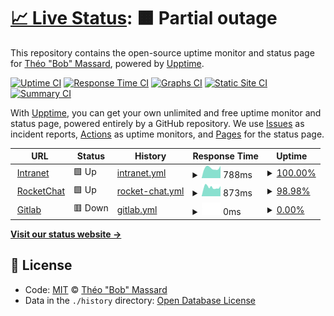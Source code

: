 # [📈 Live Status](https://tbobm.github.io/etna-uptime): <!--live status--> **🟧 Partial outage**

This repository contains the open-source uptime monitor and status page for [Théo "Bob" Massard](https://fr.linkedin.com/in/theomassard), powered by [Upptime](https://github.com/upptime/upptime).

[![Uptime CI](https://github.com/koj-co/upptime/workflows/Uptime%20CI/badge.svg)](https://github.com/koj-co/upptime/actions?query=workflow%3A%22Uptime+CI%22)
[![Response Time CI](https://github.com/koj-co/upptime/workflows/Response%20Time%20CI/badge.svg)](https://github.com/koj-co/upptime/actions?query=workflow%3A%22Response+Time+CI%22)
[![Graphs CI](https://github.com/koj-co/upptime/workflows/Graphs%20CI/badge.svg)](https://github.com/koj-co/upptime/actions?query=workflow%3A%22Graphs+CI%22)
[![Static Site CI](https://github.com/koj-co/upptime/workflows/Static%20Site%20CI/badge.svg)](https://github.com/koj-co/upptime/actions?query=workflow%3A%22Static+Site+CI%22)
[![Summary CI](https://github.com/koj-co/upptime/workflows/Summary%20CI/badge.svg)](https://github.com/koj-co/upptime/actions?query=workflow%3A%22Summary+CI%22)

With [Upptime](https://upptime.js.org), you can get your own unlimited and free uptime monitor and status page, powered entirely by a GitHub repository. We use [Issues](https://github.com/tbobm/etna-uptime/issues) as incident reports, [Actions](https://github.com/tbobm/etna-uptime/actions) as uptime monitors, and [Pages](https://tbobm.github.io/etna-uptime) for the status page.

<!--start: status pages-->
<!-- This summary is generated by Upptime (https://github.com/upptime/upptime) -->
<!-- Do not edit this manually, your changes will be overwritten -->
<!-- prettier-ignore -->
| URL | Status | History | Response Time | Uptime |
| --- | ------ | ------- | ------------- | ------ |
| <img alt="" src="https://favicons.githubusercontent.com/intra.etna-alternance.net" height="13"> [Intranet](https://intra.etna-alternance.net) | 🟩 Up | [intranet.yml](https://github.com/tbobm/etna-uptime/commits/HEAD/history/intranet.yml) | <details><summary><img alt="Response time graph" src="./graphs/intranet/response-time-week.png" height="20"> 788ms</summary><br><a href="https://tbobm.github.io/etna-uptime/history/intranet"><img alt="Response time 962" src="https://img.shields.io/endpoint?url=https%3A%2F%2Fraw.githubusercontent.com%2Ftbobm%2Fetna-uptime%2FHEAD%2Fapi%2Fintranet%2Fresponse-time.json"></a><br><a href="https://tbobm.github.io/etna-uptime/history/intranet"><img alt="24-hour response time 693" src="https://img.shields.io/endpoint?url=https%3A%2F%2Fraw.githubusercontent.com%2Ftbobm%2Fetna-uptime%2FHEAD%2Fapi%2Fintranet%2Fresponse-time-day.json"></a><br><a href="https://tbobm.github.io/etna-uptime/history/intranet"><img alt="7-day response time 788" src="https://img.shields.io/endpoint?url=https%3A%2F%2Fraw.githubusercontent.com%2Ftbobm%2Fetna-uptime%2FHEAD%2Fapi%2Fintranet%2Fresponse-time-week.json"></a><br><a href="https://tbobm.github.io/etna-uptime/history/intranet"><img alt="30-day response time 771" src="https://img.shields.io/endpoint?url=https%3A%2F%2Fraw.githubusercontent.com%2Ftbobm%2Fetna-uptime%2FHEAD%2Fapi%2Fintranet%2Fresponse-time-month.json"></a><br><a href="https://tbobm.github.io/etna-uptime/history/intranet"><img alt="1-year response time 965" src="https://img.shields.io/endpoint?url=https%3A%2F%2Fraw.githubusercontent.com%2Ftbobm%2Fetna-uptime%2FHEAD%2Fapi%2Fintranet%2Fresponse-time-year.json"></a></details> | <details><summary><a href="https://tbobm.github.io/etna-uptime/history/intranet">100.00%</a></summary><a href="https://tbobm.github.io/etna-uptime/history/intranet"><img alt="All-time uptime 99.68%" src="https://img.shields.io/endpoint?url=https%3A%2F%2Fraw.githubusercontent.com%2Ftbobm%2Fetna-uptime%2FHEAD%2Fapi%2Fintranet%2Fuptime.json"></a><br><a href="https://tbobm.github.io/etna-uptime/history/intranet"><img alt="24-hour uptime 100.00%" src="https://img.shields.io/endpoint?url=https%3A%2F%2Fraw.githubusercontent.com%2Ftbobm%2Fetna-uptime%2FHEAD%2Fapi%2Fintranet%2Fuptime-day.json"></a><br><a href="https://tbobm.github.io/etna-uptime/history/intranet"><img alt="7-day uptime 100.00%" src="https://img.shields.io/endpoint?url=https%3A%2F%2Fraw.githubusercontent.com%2Ftbobm%2Fetna-uptime%2FHEAD%2Fapi%2Fintranet%2Fuptime-week.json"></a><br><a href="https://tbobm.github.io/etna-uptime/history/intranet"><img alt="30-day uptime 100.00%" src="https://img.shields.io/endpoint?url=https%3A%2F%2Fraw.githubusercontent.com%2Ftbobm%2Fetna-uptime%2FHEAD%2Fapi%2Fintranet%2Fuptime-month.json"></a><br><a href="https://tbobm.github.io/etna-uptime/history/intranet"><img alt="1-year uptime 99.68%" src="https://img.shields.io/endpoint?url=https%3A%2F%2Fraw.githubusercontent.com%2Ftbobm%2Fetna-uptime%2FHEAD%2Fapi%2Fintranet%2Fuptime-year.json"></a></details>
| <img alt="" src="https://favicons.githubusercontent.com/rocket.etna.io" height="13"> [RocketChat](https://rocket.etna.io) | 🟩 Up | [rocket-chat.yml](https://github.com/tbobm/etna-uptime/commits/HEAD/history/rocket-chat.yml) | <details><summary><img alt="Response time graph" src="./graphs/rocket-chat/response-time-week.png" height="20"> 873ms</summary><br><a href="https://tbobm.github.io/etna-uptime/history/rocket-chat"><img alt="Response time 1206" src="https://img.shields.io/endpoint?url=https%3A%2F%2Fraw.githubusercontent.com%2Ftbobm%2Fetna-uptime%2FHEAD%2Fapi%2Frocket-chat%2Fresponse-time.json"></a><br><a href="https://tbobm.github.io/etna-uptime/history/rocket-chat"><img alt="24-hour response time 1041" src="https://img.shields.io/endpoint?url=https%3A%2F%2Fraw.githubusercontent.com%2Ftbobm%2Fetna-uptime%2FHEAD%2Fapi%2Frocket-chat%2Fresponse-time-day.json"></a><br><a href="https://tbobm.github.io/etna-uptime/history/rocket-chat"><img alt="7-day response time 873" src="https://img.shields.io/endpoint?url=https%3A%2F%2Fraw.githubusercontent.com%2Ftbobm%2Fetna-uptime%2FHEAD%2Fapi%2Frocket-chat%2Fresponse-time-week.json"></a><br><a href="https://tbobm.github.io/etna-uptime/history/rocket-chat"><img alt="30-day response time 889" src="https://img.shields.io/endpoint?url=https%3A%2F%2Fraw.githubusercontent.com%2Ftbobm%2Fetna-uptime%2FHEAD%2Fapi%2Frocket-chat%2Fresponse-time-month.json"></a><br><a href="https://tbobm.github.io/etna-uptime/history/rocket-chat"><img alt="1-year response time 1214" src="https://img.shields.io/endpoint?url=https%3A%2F%2Fraw.githubusercontent.com%2Ftbobm%2Fetna-uptime%2FHEAD%2Fapi%2Frocket-chat%2Fresponse-time-year.json"></a></details> | <details><summary><a href="https://tbobm.github.io/etna-uptime/history/rocket-chat">98.98%</a></summary><a href="https://tbobm.github.io/etna-uptime/history/rocket-chat"><img alt="All-time uptime 99.41%" src="https://img.shields.io/endpoint?url=https%3A%2F%2Fraw.githubusercontent.com%2Ftbobm%2Fetna-uptime%2FHEAD%2Fapi%2Frocket-chat%2Fuptime.json"></a><br><a href="https://tbobm.github.io/etna-uptime/history/rocket-chat"><img alt="24-hour uptime 100.00%" src="https://img.shields.io/endpoint?url=https%3A%2F%2Fraw.githubusercontent.com%2Ftbobm%2Fetna-uptime%2FHEAD%2Fapi%2Frocket-chat%2Fuptime-day.json"></a><br><a href="https://tbobm.github.io/etna-uptime/history/rocket-chat"><img alt="7-day uptime 98.98%" src="https://img.shields.io/endpoint?url=https%3A%2F%2Fraw.githubusercontent.com%2Ftbobm%2Fetna-uptime%2FHEAD%2Fapi%2Frocket-chat%2Fuptime-week.json"></a><br><a href="https://tbobm.github.io/etna-uptime/history/rocket-chat"><img alt="30-day uptime 99.73%" src="https://img.shields.io/endpoint?url=https%3A%2F%2Fraw.githubusercontent.com%2Ftbobm%2Fetna-uptime%2FHEAD%2Fapi%2Frocket-chat%2Fuptime-month.json"></a><br><a href="https://tbobm.github.io/etna-uptime/history/rocket-chat"><img alt="1-year uptime 99.41%" src="https://img.shields.io/endpoint?url=https%3A%2F%2Fraw.githubusercontent.com%2Ftbobm%2Fetna-uptime%2FHEAD%2Fapi%2Frocket-chat%2Fuptime-year.json"></a></details>
| <img alt="" src="https://favicons.githubusercontent.com/rendu-git.etna-alternance.net" height="13"> [Gitlab](https://rendu-git.etna-alternance.net/) | 🟥 Down | [gitlab.yml](https://github.com/tbobm/etna-uptime/commits/HEAD/history/gitlab.yml) | <details><summary><img alt="Response time graph" src="./graphs/gitlab/response-time-week.png" height="20"> 0ms</summary><br><a href="https://tbobm.github.io/etna-uptime/history/gitlab"><img alt="Response time 634" src="https://img.shields.io/endpoint?url=https%3A%2F%2Fraw.githubusercontent.com%2Ftbobm%2Fetna-uptime%2FHEAD%2Fapi%2Fgitlab%2Fresponse-time.json"></a><br><a href="https://tbobm.github.io/etna-uptime/history/gitlab"><img alt="24-hour response time 0" src="https://img.shields.io/endpoint?url=https%3A%2F%2Fraw.githubusercontent.com%2Ftbobm%2Fetna-uptime%2FHEAD%2Fapi%2Fgitlab%2Fresponse-time-day.json"></a><br><a href="https://tbobm.github.io/etna-uptime/history/gitlab"><img alt="7-day response time 0" src="https://img.shields.io/endpoint?url=https%3A%2F%2Fraw.githubusercontent.com%2Ftbobm%2Fetna-uptime%2FHEAD%2Fapi%2Fgitlab%2Fresponse-time-week.json"></a><br><a href="https://tbobm.github.io/etna-uptime/history/gitlab"><img alt="30-day response time 1501" src="https://img.shields.io/endpoint?url=https%3A%2F%2Fraw.githubusercontent.com%2Ftbobm%2Fetna-uptime%2FHEAD%2Fapi%2Fgitlab%2Fresponse-time-month.json"></a><br><a href="https://tbobm.github.io/etna-uptime/history/gitlab"><img alt="1-year response time 633" src="https://img.shields.io/endpoint?url=https%3A%2F%2Fraw.githubusercontent.com%2Ftbobm%2Fetna-uptime%2FHEAD%2Fapi%2Fgitlab%2Fresponse-time-year.json"></a></details> | <details><summary><a href="https://tbobm.github.io/etna-uptime/history/gitlab">0.00%</a></summary><a href="https://tbobm.github.io/etna-uptime/history/gitlab"><img alt="All-time uptime 92.79%" src="https://img.shields.io/endpoint?url=https%3A%2F%2Fraw.githubusercontent.com%2Ftbobm%2Fetna-uptime%2FHEAD%2Fapi%2Fgitlab%2Fuptime.json"></a><br><a href="https://tbobm.github.io/etna-uptime/history/gitlab"><img alt="24-hour uptime 0.00%" src="https://img.shields.io/endpoint?url=https%3A%2F%2Fraw.githubusercontent.com%2Ftbobm%2Fetna-uptime%2FHEAD%2Fapi%2Fgitlab%2Fuptime-day.json"></a><br><a href="https://tbobm.github.io/etna-uptime/history/gitlab"><img alt="7-day uptime 0.00%" src="https://img.shields.io/endpoint?url=https%3A%2F%2Fraw.githubusercontent.com%2Ftbobm%2Fetna-uptime%2FHEAD%2Fapi%2Fgitlab%2Fuptime-week.json"></a><br><a href="https://tbobm.github.io/etna-uptime/history/gitlab"><img alt="30-day uptime 16.00%" src="https://img.shields.io/endpoint?url=https%3A%2F%2Fraw.githubusercontent.com%2Ftbobm%2Fetna-uptime%2FHEAD%2Fapi%2Fgitlab%2Fuptime-month.json"></a><br><a href="https://tbobm.github.io/etna-uptime/history/gitlab"><img alt="1-year uptime 92.65%" src="https://img.shields.io/endpoint?url=https%3A%2F%2Fraw.githubusercontent.com%2Ftbobm%2Fetna-uptime%2FHEAD%2Fapi%2Fgitlab%2Fuptime-year.json"></a></details>

<!--end: status pages-->

[**Visit our status website →**](https://tbobm.github.io/etna-uptime)

## 📄 License

- Code: [MIT](./LICENSE) © [Théo "Bob" Massard](https://fr.linkedin.com/in/theomassard)
- Data in the `./history` directory: [Open Database License](https://opendatacommons.org/licenses/odbl/1-0/)
